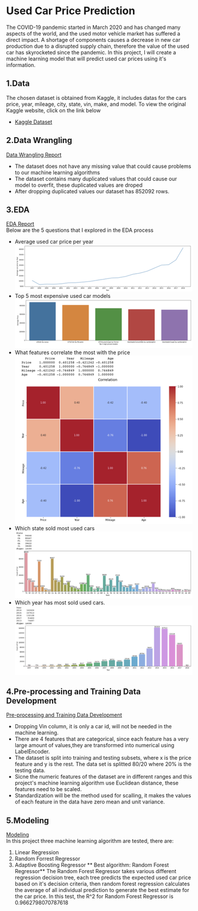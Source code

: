 # Used Car Price Prediction
The COVID-19 pandemic started in March 2020 and has changed many aspects of the world, and the used motor vehicle market has suffered a direct impact. A shortage of components causes a decrease in new car production due to a disrupted supply chain, therefore the value of the used car has skyrocketed since the pandemic. In this project, I will create a machine learning model that will predict used car prices using it's information.
## 1.Data
The chosen dataset is obtained from Kaggle, it includes datas for the cars price, year, mileage, city, state, vin, make, and model. To view the original Kaggle website, click on the link below
- [Kaggle Dataset](https://www.kaggle.com/datasets/harikrishnareddyb/used-car-price-predictions?select=true_car_listings.csv)
## 2.Data Wrangling
[Data Wrangling Report](https://github.com/MarquinhosWang/SBDS/blob/565d778b993679510681dd0977bae1d50eb3360b/Capstone%202/Cap2_data_wrangling.ipynb)
- The dataset does not have any missing value that could cause problems to our machine learning algorithms 
- The dataset contains many duplicated values that could cause our model to overfit, these duplicated values are droped
- After dropping duplicated values our dataset has 852092 rows.
## 3.EDA
[EDA Report](https://github.com/MarquinhosWang/SBDS/blob/10b25d9b17be079757f7180928436aac31be9716/Capstone%202/Cap2_EDA.ipynb)
<br>
Below are the 5 questions that I explored in the EDA process
- Average used car price per year
![](./files/1.png)
- Top 5 most expensive used car models
![](./files/2.png)
- What features correlate the most with the price
![](./files/3.png)
- Which state sold most used cars
![](./files/4.png)
- Which year has most sold used cars.
![](./files/5.png)
## 4.Pre-processing and Training Data Development
[Pre-processing and Training Data Development](https://github.com/MarquinhosWang/SBDS/blob/0f6568b332dc21aad8eedb332f937653a6382370/Capstone%202/CAP2_preprocessing.ipynb)
- Dropping Vin column, it is only a car id, will not be needed in the machine learning.
- There are 4 features that are categorical, since each feature has a very large amount of values,they are transformed into numerical using LabelEncoder.
- The dataset is split into training and testing subsets, where x is the price feature and y is the rest. The data set is splitted 80/20 where 20% is the testing data.
- Sicne the numeric features of the dataset are in different ranges and this project's machine learning algorithm use Euclidean distance, these features need to be scaled.
- Standardization will be the method used for scalling, it makes the values of each feature in the data have zero mean and unit variance.
## 5.Modeling
[Modeling](https://github.com/MarquinhosWang/SBDS/blob/0f6568b332dc21aad8eedb332f937653a6382370/Capstone%202/CAP2_modeling.ipynb)
<br>
In this project three machine learning algorithm are tested, there are:
1. Linear Regression
2. Random Forrest Regressor
3. Adaptive Boosting Regressor
** Best algorithm: Random Forest Regressor**
The Random Forest Regressor takes various different regression decision tree, each tree predicts the expected used car price based on it's decision criteria, then random forest regression calculates the average of all individual prediction to generate the best estimate for the car price.
In this test, the R^2 for Random Forest Regressor is 0.9662798070787618


